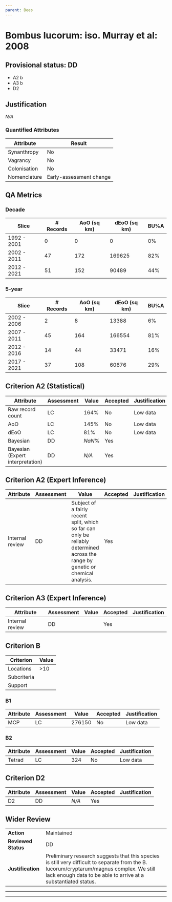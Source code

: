 ```yaml
---
parent: Bees
---
```

# Bombus lucorum: iso. Murray et al: 2008
## Provisional status: DD
- A2 b
- A3 b
- D2

## Justification
*N/A*
### Quantified Attributes
|Attribute|Result|
|---|---|
|Synanthropy|No|
|Vagrancy|No|
|Colonisation|No|
|Nomenclature|Early-assessment change|
## QA Metrics
### Decade
| Slice | # Records | AoO (sq km) | dEoO (sq km) |BU%A |
|---|---|---|---|---|
|1992 - 2001|0|0|0|0%|
|2002 - 2011|47|172|169625|82%|
|2012 - 2021|51|152|90489|44%|
### 5-year
| Slice | # Records | AoO (sq km) | dEoO (sq km) |BU%A |
|---|---|---|---|---|
|2002 - 2006|2|8|13388|6%|
|2007 - 2011|45|164|166554|81%|
|2012 - 2016|14|44|33471|16%|
|2017 - 2021|37|108|60676|29%|
## Criterion A2 (Statistical)
|Attribute|Assessment|Value|Accepted|Justification
|---|---|---|---|---|
|Raw record count|LC|164%|No|Low data|
|AoO|LC|145%|No|Low data|
|dEoO|LC|81%|No|Low data|
|Bayesian|DD|*NaN*%|Yes||
|Bayesian (Expert interpretation)|DD|*N/A*|Yes||
## Criterion A2 (Expert Inference)
|Attribute|Assessment|Value|Accepted|Justification
|---|---|---|---|---|
|Internal review|DD|Subject of a fairly recent split, which so far can only be reliably determined across the range by genetic or chemical analysis.|Yes||
## Criterion A3 (Expert Inference)
|Attribute|Assessment|Value|Accepted|Justification
|---|---|---|---|---|
|Internal review|DD||Yes||
## Criterion B
|Criterion| Value|
|---|---|
|Locations|>10|
|Subcriteria||
|Support||
### B1
|Attribute|Assessment|Value|Accepted|Justification
|---|---|---|---|---|
|MCP|LC|276150|No|Low data|
### B2
|Attribute|Assessment|Value|Accepted|Justification
|---|---|---|---|---|
|Tetrad|LC|324|No|Low data|
## Criterion D2
|Attribute|Assessment|Value|Accepted|Justification
|---|---|---|---|---|
|D2|DD|*N/A*|Yes||
## Wider Review
|  |  |
|---|---|
|**Action**|Maintained|
|**Reviewed Status**|DD|
|**Justification**|Preliminary research suggests that this species is still very difficult to separate from the B. lucorum/cryptarum/magnus complex. We still lack enough data to be able to arrive at a substantiated status.|
---
 ---
 <br><br>
 
